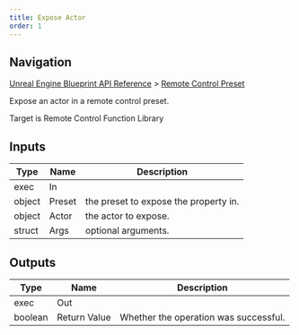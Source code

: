 ```yaml
---
title: Expose Actor
order: 1
---
```

## Navigation

[Unreal Engine Blueprint API Reference](https://dev.epicgames.com/documentation/en-us/unreal-engine/BlueprintAPI) > [Remote Control Preset](https://dev.epicgames.com/documentation/en-us/unreal-engine/BlueprintAPI/RemoteControlPreset)

Expose an actor in a remote control preset.

Target is Remote Control Function Library

## Inputs

| Type | Name | Description |
| --- | --- | --- |
| exec | In |  |
| object | Preset | the preset to expose the property in. |
| object | Actor | the actor to expose. |
| struct | Args | optional arguments. |

## Outputs

| Type | Name | Description |
| --- | --- | --- |
| exec | Out |  |
| boolean | Return Value | Whether the operation was successful. |
